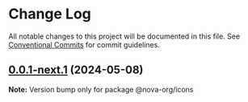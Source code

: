 # Change Log

All notable changes to this project will be documented in this file.
See [Conventional Commits](https://conventionalcommits.org) for commit guidelines.

## [0.0.1-next.1](https://github.com/novaui-org/nova/compare/v0.0.1-next.0...v0.0.1-next.1) (2024-05-08)

**Note:** Version bump only for package @nova-org/icons
